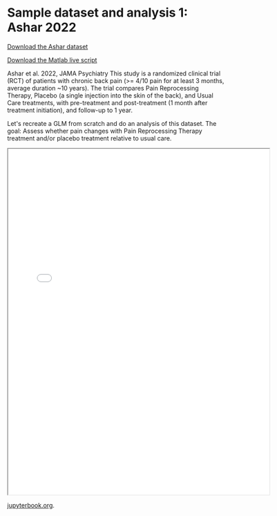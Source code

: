 # Sample dataset and analysis 1: Ashar 2022

[Download the Ashar dataset](datasets/Ashar_2022_PRT_backpain.zip)

[Download the Matlab live script](matlab_live/Load_sample_Ashar_dataset.mlx)

Ashar et al. 2022, JAMA Psychiatry
This study is a randomized clinical trial (RCT) of patients with chronic back pain (>= 4/10 pain for at least 3 months, average duration ~10 years). The trial compares Pain Reprocessing Therapy, Placebo (a single injection into the skin of the back), and Usual Care treatments, with pre-treatment and post-treatment (1 month after treatment initiation), and follow-up to 1 year.

Let's recreate a GLM from scratch and do an analysis of this dataset.
The goal: Assess whether pain changes with Pain Reprocessing Therapy treatment and/or placebo treatment relative to usual care.

<iframe src="matlab_html/Load_sample_Ashar_dataset.html" width="120%" height="800px"></iframe>

[jupyterbook.org](https://jupyterbook.org).
